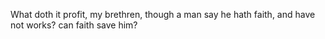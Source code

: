 What doth it profit, my brethren, though a man say he hath faith, and have not works? can faith save him?
